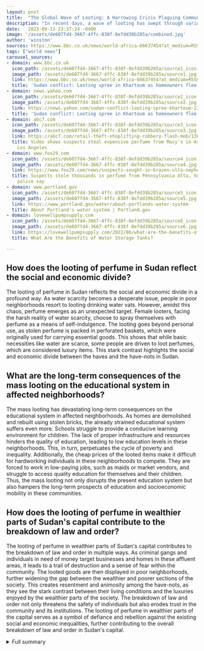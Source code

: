 ```yaml
---
layout: post
title:  "The Global Wave of Looting: A Harrowing Crisis Plaguing Communities"
description: "In recent days, a wave of looting has swept through various parts of the world, leaving destruction and despair in its wake"
date:   2023-09-13 23:37:24 -0400
image: '/assets/de607fd4-3667-4ffc-838f-8efdd39b285a/combined.jpg'
author: 'winston'
sources: https://www.bbc.co.uk/news/world-africa-66637454?at_medium=RSS&at_campaign=KARANGA https://news.yahoo.com/sudan-conflict-looting-spree-khartoum-235153113.html https://abc7.com/retail-theft-shoplifting-robbery-flash-mob/13687710/ https://www.fox29.com/news/suspects-sought-in-brazen-ulta-sephora-robberies-across-several-pennsylvania-counties https://www.portland.gov/water/about-portlands-water-system https://lovewellpumpsupply.com/2022/06/what-are-the-benefits-of-water-storage-tanks/
tags: ["world news"]
carousel_sources:
- domain: www.bbc.co.uk
  icon_path: /assets/de607fd4-3667-4ffc-838f-8efdd39b285a/source1_icon.jpg
  image_path: /assets/de607fd4-3667-4ffc-838f-8efdd39b285a/source1.jpg
  link: https://www.bbc.co.uk/news/world-africa-66637454?at_medium=RSS&at_campaign=KARANGA
  title: 'Sudan conflict: Looting spree in Khartoum as homeowners flee - BBC News'
- domain: news.yahoo.com
  icon_path: /assets/de607fd4-3667-4ffc-838f-8efdd39b285a/source2_icon.jpg
  image_path: /assets/de607fd4-3667-4ffc-838f-8efdd39b285a/source2.jpg
  link: https://news.yahoo.com/sudan-conflict-looting-spree-khartoum-235153113.html
  title: 'Sudan conflict: Looting spree in Khartoum as homeowners flee'
- domain: abc7.com
  icon_path: /assets/de607fd4-3667-4ffc-838f-8efdd39b285a/source3_icon.jpg
  image_path: /assets/de607fd4-3667-4ffc-838f-8efdd39b285a/source3.jpg
  link: https://abc7.com/retail-theft-shoplifting-robbery-flash-mob/13687710/
  title: Video shows suspects steal expensive perfume from Macy's in Arcadia - ABC7
    Los Angeles
- domain: www.fox29.com
  icon_path: /assets/de607fd4-3667-4ffc-838f-8efdd39b285a/source4_icon.jpg
  image_path: /assets/de607fd4-3667-4ffc-838f-8efdd39b285a/source4.jpg
  link: https://www.fox29.com/news/suspects-sought-in-brazen-ulta-sephora-robberies-across-several-pennsylvania-counties
  title: Suspects stole thousands in perfume from Pennsylvania Ulta, Sephora stores,
    police say
- domain: www.portland.gov
  icon_path: /assets/de607fd4-3667-4ffc-838f-8efdd39b285a/source5_icon.jpg
  image_path: /assets/de607fd4-3667-4ffc-838f-8efdd39b285a/source5.jpg
  link: https://www.portland.gov/water/about-portlands-water-system
  title: About Portland's water system | Portland.gov
- domain: lovewellpumpsupply.com
  icon_path: /assets/de607fd4-3667-4ffc-838f-8efdd39b285a/source6_icon.jpg
  image_path: /assets/de607fd4-3667-4ffc-838f-8efdd39b285a/source6.jpg
  link: https://lovewellpumpsupply.com/2022/06/what-are-the-benefits-of-water-storage-tanks/
  title: What Are the Benefits of Water Storage Tanks?

---
```


## How does the looting of perfume in Sudan reflect the social and economic divide?
The looting of perfume in Sudan reflects the social and economic divide in a profound way. As water scarcity becomes a desperate issue, people in poor neighborhoods resort to looting drinking water vats. However, amidst this chaos, perfume emerges as an unexpected target. Female looters, facing the harsh reality of water scarcity, choose to spray themselves with perfume as a means of self-indulgence. The looting goes beyond personal use, as stolen perfume is packed in perforated baskets, which were originally used for carrying essential goods. This shows that while basic necessities like water are scarce, some people are driven to loot perfumes, which are considered luxury items. This stark contrast highlights the social and economic divide between the haves and the have-nots in Sudan.

## What are the long-term consequences of the mass looting on the educational system in affected neighborhoods?
The mass looting has devastating long-term consequences on the educational system in affected neighborhoods. As homes are demolished and rebuilt using stolen bricks, the already strained educational system suffers even more. Schools struggle to provide a conducive learning environment for children. The lack of proper infrastructure and resources hinders the quality of education, leading to low education levels in these neighborhoods. This, in turn, perpetuates the cycle of poverty and inequality. Additionally, the cheap prices of the looted items make it difficult for hardworking individuals in these neighborhoods to compete. They are forced to work in low-paying jobs, such as maids or market vendors, and struggle to access quality education for themselves and their children. Thus, the mass looting not only disrupts the present education system but also hampers the long-term prospects of education and socioeconomic mobility in these communities.

## How does the looting of perfume in wealthier parts of Sudan's capital contribute to the breakdown of law and order?
The looting of perfume in wealthier parts of Sudan's capital contributes to the breakdown of law and order in multiple ways. As criminal gangs and individuals in need of money target businesses and homes in these affluent areas, it leads to a trail of destruction and a sense of fear within the community. The looted goods are then displayed in poor neighborhoods, further widening the gap between the wealthier and poorer sections of the society. This creates resentment and animosity among the have-nots, as they see the stark contrast between their living conditions and the luxuries enjoyed by the wealthier parts of the society. The breakdown of law and order not only threatens the safety of individuals but also erodes trust in the community and its institutions. The looting of perfume in wealthier parts of the capital serves as a symbol of defiance and rebellion against the existing social and economic inequalities, further contributing to the overall breakdown of law and order in Sudan's capital.



<details>
  <summary>Full summary</summary>
<p>From Sudan's capital to Southern California and southeastern Pennsylvania, brazen robberies and thefts have become a daily occurrence, disrupting communities and exacerbating existing social issues.</p>
<p>The looting rampage began in Sudan, where the scarcity of water due to ongoing conflicts has led to desperate measures. In a location already struggling with water shortages, the looting of drinking water vats only compounds the problem. But amidst the chaos and struggle for survival, another unexpected target emerged - perfume.</p>
<p>The main source of the looting epidemic in Sudan sheds light on the growing desperation and lawlessness in the region. Female looters, facing the harsh reality of water scarcity, have resorted to spraying themselves with perfume, a seemingly trivial act of self-indulgence amidst the turmoil. However, the looting goes beyond personal use. Perforated baskets are now used to pack stolen perfume, replacing their original purpose of carrying essential goods.</p>
<p>Men, too, have joined in the frenzy, pouring perfume on the floor and indulging in an act of rebellion against the dire circumstances. The scent, once associated with luxury and beauty, now represents defiance and a bold statement against the struggle for survival. The theft of perfume is not only an act of desperation but also a symbolic gesture, highlighting the breakdown of law and order in the capital city.</p>
<p>As the looting spreads to wealthier parts of Sudan's capital, businesses and homes become targets. Criminal gangs and individuals in need of money break into houses, shops, and factories, leaving a trail of destruction in their wake. The aftermath of these break-ins has led to a display of looted goods in poor neighborhoods, further widening the gap between the haves and the have-nots.</p>
<p>Unfortunately, the consequences of mass looting are not limited to theft alone. The impact is far-reaching and extends to various aspects of society. The already strained educational system in neighborhoods suffers even more, as homes are demolished and rebuilt with the stolen bricks. Low education levels persist, and schools struggle to provide a conducive learning environment for children.</p>
<p>Women, often marginalized members of society, are left with limited options. Many resort to working as maids or market vendors, trying to make a living in a challenging economic climate. The cheap prices of the looted items make it difficult for these hardworking individuals to compete, further exacerbating the social and economic divide.</p>
<p>The looting of warehouses also poses a threat to the stability of the region. Essential supplies meant for distribution and aid are stolen, hindering relief efforts and worsening the humanitarian crisis. The tragic incident at a perfume factory, resulting in multiple deaths due to a combustible mix of lighter flame and alcohol-containing perfume, serves as a stark reminder of the dangers associated with this rampant looting.</p>
<p>Sudan is not the only place suffering from this wave of looting. Southern California has experienced its fair share of brazen robberies, shaking the community's sense of security. Retail establishments in the region have fallen victim to organized thefts, with multiple suspects stealing high-end perfume and fragrances. Their modus operandi involves grabbing the items and fleeing the scene, leaving onlookers in shock.</p>
<p>The impact is not limited to the immediate aftermath of the robberies. The sense of safety in the community is eroded, as everyday activities become tinged with fear and uncertainty. Workers at stores find themselves confronting thieves, putting their own safety at risk. Despite efforts to report and combat these crimes, the perpetrators often escape, leaving frustrated business owners and law enforcement officials in their wake.</p>
<p>Moving eastward to southeastern Pennsylvania, authorities are on the hunt for a group of thieves responsible for thousands of dollars' worth of stolen perfume and fragrances. These criminals have targeted retail stores, filling black trash bags with valuable merchandise. Surveillance footage reveals the audacity and coordination of the thieves, even showing one suspect walking with a cane, a distinguishing feature that may aid in their capture.</p>
<p>The impact of these robberies extends beyond the monetary loss. The stolen items are often resold for a fraction of their value, fuelling an illicit market that exploits both consumers and businesses. Furthermore, the repeated nature of these crimes has left communities on edge, with residents reporting suspicious activity and authorities urging vigilance.</p>
<p>The implications of mass looting go beyond the immediate tangible outcomes. It uncovers deep-seated social issues and exacerbates existing inequalities. The wealth disparity between neighborhoods becomes more pronounced as looted goods flood poor areas, highlighting the stark contrast in living conditions. The breakdown of law and order not only threatens the safety of individuals but also erodes trust in the community and its institutions.</p>
<p>In conclusion, the wave of mass looting in various parts of the world is a dire reflection of the desperation and societal issues faced by these communities. From Sudan's capital to Southern California and southeastern Pennsylvania, the impact is far-reaching, leaving lasting scars on the affected societies. Immediate action is needed to address the root causes and implement strategies to curtail these criminal activities. Only then can these communities begin their journey towards recovery and rebuilding.</p>
</details>
